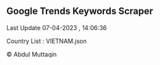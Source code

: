 

## Google Trends Keywords Scraper 
 
Last Update 07-04-2023 , 14:06:36

Country List :
VIETNAM.json



© Abdul Muttaqin 
